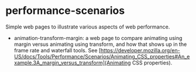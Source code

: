 # performance-scenarios

Simple web pages to illustrate various aspects of web performance.

* animation-transform-margin: a web page to compare animating using margin versus animating using transform, and how that shows up in the frame rate and waterfall tools. See [https://developer.mozilla.org/en-US/docs/Tools/Performance/Scenarios/Animating_CSS_properties#An_example.3A_margin_versus_transform](Animating CSS properties).